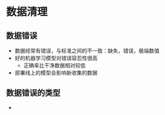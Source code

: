 # 数据清理

## 数据错误

+ 数据经常有错误，与标准之间的不一致：缺失，错误，极端数值
+ 好的机器学习模型对错误容忍性很高
  + 正确率比干净数据相对较低
+ 部署线上的模型会影响新收集的数据

## 数据错误的类型

+ 